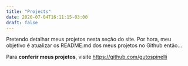 ```yaml
---
title: "Projects"
date: 2020-07-04T16:11:15-03:00
draft: false
---
```


Pretendo detalhar meus projetos nesta seção do site. Por hora, meu objetivo é atualizar os README.md dos meus projetos no Github então...

Para **conferir meus projetos**, visite https://github.com/gutospinelli